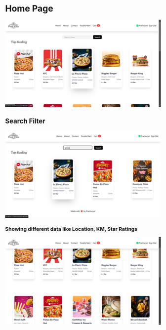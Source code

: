 # Home Page
![Home Page](<Screenshot 2025-02-06 001839.png>)

## Search Filter
![Search Filter](<Screenshot 2025-02-06 001932.png>)

### Showing different data like Location, KM, Star Ratings
![Showing Data](<Screenshot 2025-02-06 001951.png>)